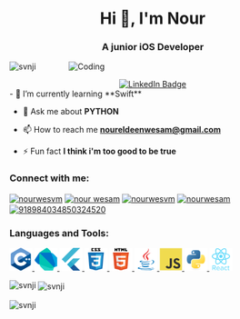 <h1 align="center">Hi 👋, I'm Nour</h1>
<h3 align="center">A junior iOS Developer</h3>
<img align="right" alt="Coding" width="400" src="https://camo.githubusercontent.com/3790267de3fe9ea027768a3e6e64d0be85228ea11e0312b20dfa3af0256cedb7/68747470733a2f2f7777772e73636e736f66742e636f6d2f6d6f62696c652f696f732d646576656c6f706d656e742e737667">

<p align="left"> <img src="https://komarev.com/ghpvc/?username=svnji&label=Profile%20views&color=0e75b6&style=flat" alt="svnji" /> </p>

<div id="badges" align="center">
  <a href="https://www.linkedin.com/in/nour-eldeen-wesam-8224002a3/" target="_blank">
    <img src="https://img.shields.io/badge/LinkedIn-blue?style=for-the-badge&logo=linkedin&logoColor=white" alt="LinkedIn Badge"/>
  </a>
</div>
- 🌱 I’m currently learning **Swift**

- 💬 Ask me about **PYTHON**

- 📫 How to reach me **noureldeenwesam@gmail.com**

- ⚡ Fun fact **I think i'm too good to be true**

<h3 align="left">Connect with me:</h3>
<p align="left">
<a href="https://twitter.com/nourwesvm" target="blank"><img align="center" src="https://raw.githubusercontent.com/rahuldkjain/github-profile-readme-generator/master/src/images/icons/Social/twitter.svg" alt="nourwesvm" height="30" width="40" /></a>
<a href="https://fb.com/nour wesam" target="blank"><img align="center" src="https://raw.githubusercontent.com/rahuldkjain/github-profile-readme-generator/master/src/images/icons/Social/facebook.svg" alt="nour wesam" height="30" width="40" /></a>
<a href="https://instagram.com/nourwesvm" target="blank"><img align="center" src="https://raw.githubusercontent.com/rahuldkjain/github-profile-readme-generator/master/src/images/icons/Social/instagram.svg" alt="nourwesvm" height="30" width="40" /></a>
<a href="https://codeforces.com/profile/nourwesam" target="blank"><img align="center" src="https://raw.githubusercontent.com/rahuldkjain/github-profile-readme-generator/master/src/images/icons/Social/codeforces.svg" alt="nourwesam" height="30" width="40" /></a>
<a href="https://discord.gg/918984034850324520" target="blank"><img align="center" src="https://raw.githubusercontent.com/rahuldkjain/github-profile-readme-generator/master/src/images/icons/Social/discord.svg" alt="918984034850324520" height="30" width="40" /></a>
</p>

<h3 align="left">Languages and Tools:</h3>
<p align="left"> <a href="https://www.w3schools.com/cpp/" target="_blank" rel="noreferrer"> <img src="https://raw.githubusercontent.com/devicons/devicon/master/icons/cplusplus/cplusplus-original.svg" alt="cplusplus" width="40" height="40"/> </a>
  <a href="https://www.w3schools.com/cpp/" target="_blank" rel="noreferrer"> <img src="https://raw.githubusercontent.com/devicons/devicon/master/icons/dart/dart-original.svg" alt="cplusplus" width="40" height="40"/> </a>
  <a href="https://www.w3schools.com/cpp/" target="_blank" rel="noreferrer"> <img src="https://raw.githubusercontent.com/devicons/devicon/master/icons/flutter/flutter-original.svg" alt="cplusplus" width="40" height="40"/> </a>
  <a href="https://www.w3schools.com/css/" target="_blank" rel="noreferrer"> <img src="https://raw.githubusercontent.com/devicons/devicon/master/icons/css3/css3-original-wordmark.svg" alt="css3" width="40" height="40"/> </a> <a href="https://www.w3.org/html/" target="_blank" rel="noreferrer"> <img src="https://raw.githubusercontent.com/devicons/devicon/master/icons/html5/html5-original-wordmark.svg" alt="html5" width="40" height="40"/> </a> <a href="https://www.java.com" target="_blank" rel="noreferrer"> <img src="https://raw.githubusercontent.com/devicons/devicon/master/icons/java/java-original.svg" alt="java" width="40" height="40"/> </a> <a href="https://developer.mozilla.org/en-US/docs/Web/JavaScript" target="_blank" rel="noreferrer"> <img src="https://raw.githubusercontent.com/devicons/devicon/master/icons/javascript/javascript-original.svg" alt="javascript" width="40" height="40"/> </a> <a href="https://www.python.org" target="_blank" rel="noreferrer"> <img src="https://raw.githubusercontent.com/devicons/devicon/master/icons/python/python-original.svg" alt="python" width="40" height="40"/> </a> <a href="https://reactjs.org/" target="_blank" rel="noreferrer"> <img src="https://raw.githubusercontent.com/devicons/devicon/master/icons/react/react-original-wordmark.svg" alt="react" width="40" height="40"/> </a> </p>

<p><img align="left" src="https://github-readme-stats.vercel.app/api/top-langs?username=svnji&show_icons=true&locale=en&layout=compact" alt="svnji" /></p>

<p>&nbsp;<img align="center" src="https://github-readme-stats.vercel.app/api?username=svnji&show_icons=true&locale=en" alt="svnji" /></p>

<p><img align="center" src="https://github-readme-streak-stats.herokuapp.com/?user=svnji&" alt="svnji" /></p>
